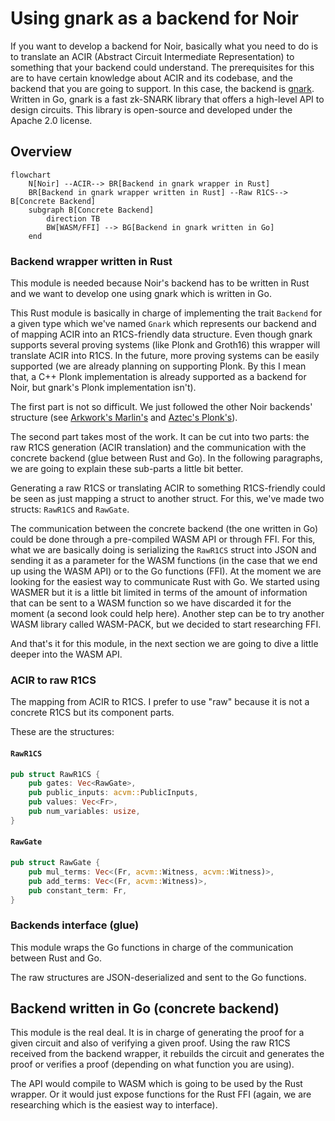 # Using gnark as a backend for Noir

If you want to develop a backend for Noir, basically what you need to do is to translate an ACIR (Abstract Circuit Intermediate Representation) to something that your backend could understand.
The prerequisites for this are to have certain knowledge about ACIR and its codebase, and the backend that you are going to support.
In this case, the backend is [gnark](https://github.com/ConsenSys/gnark). Written in Go, gnark is a fast zk-SNARK library that offers a high-level API to design circuits. This library is open-source and developed under the Apache 2.0 license.

## Overview

```mermaid
flowchart
    N[Noir] --ACIR--> BR[Backend in gnark wrapper in Rust]
    BR[Backend in gnark wrapper written in Rust] --Raw R1CS--> B[Concrete Backend]
    subgraph B[Concrete Backend]
        direction TB
        BW[WASM/FFI] --> BG[Backend in gnark written in Go]
    end
```

### Backend wrapper written in Rust

This module is needed because Noir's backend has to be written in Rust and we want to develop one using gnark which is written in Go.

This Rust module is basically in charge of implementing the trait `Backend` for a given type which we've named `Gnark` which represents our backend and of mapping ACIR into an R1CS-friendly data structure. Even though gnark supports several proving systems (like Plonk and Groth16) this wrapper will translate ACIR into R1CS. In the future, more proving systems can be easily supported (we are already planning on supporting Plonk. By this I mean that, a C++ Plonk implementation is already supported as a backend for Noir, but gnark's Plonk implementation isn't).

The first part is not so difficult. We just followed the other Noir backends' structure (see [Arkwork's Marlin's](https://github.com/noir-lang/marlin_arkworks_backend/tree/master/src) and [Aztec's Plonk's](https://github.com/noir-lang/aztec_backend/tree/master/barretenberg_static_lib/src)).

The second part takes most of the work. It can be cut into two parts: the raw R1CS generation (ACIR translation) and the communication with the concrete backend (glue between Rust and Go). In the following paragraphs, we are going to explain these sub-parts a little bit better.

Generating a raw R1CS or translating ACIR to something R1CS-friendly could be seen as just mapping a struct to another struct. For this, we've made two structs: `RawR1CS` and `RawGate`.

The communication between the concrete backend (the one written in Go) could be done through a pre-compiled WASM API or through FFI. For this, what we are basically doing is serializing the `RawR1CS` struct into JSON and sending it as a parameter for the WASM functions (in the case that we end up using the WASM API) or to the Go functions (FFI). At the moment we are looking for the easiest way to communicate Rust with Go. We started using WASMER but it is a little bit limited in terms of the amount of information that can be sent to a WASM function so we have discarded it for the moment (a second look could help here). Another step can be to try another WASM library called WASM-PACK, but we decided to start researching FFI.

And that's it for this module, in the next section we are going to dive a little deeper into the WASM API.

### ACIR to raw R1CS

The mapping from ACIR to R1CS. I prefer to use "raw" because it is not a concrete R1CS but its component parts.

These are the structures:

#### `RawR1CS`

```rust
pub struct RawR1CS {
    pub gates: Vec<RawGate>,
    pub public_inputs: acvm::PublicInputs,
    pub values: Vec<Fr>,
    pub num_variables: usize,
}
```

#### `RawGate`

```rust
pub struct RawGate {
    pub mul_terms: Vec<(Fr, acvm::Witness, acvm::Witness)>,
    pub add_terms: Vec<(Fr, acvm::Witness)>,
    pub constant_term: Fr,
}
```

### Backends interface (glue)

This module wraps the Go functions in charge of the communication between Rust and Go.

The raw structures are JSON-deserialized and sent to the Go functions.

## Backend written in Go (concrete backend)

This module is the real deal. It is in charge of generating the proof for a given circuit and also of verifying a given proof. Using the raw R1CS received from the backend wrapper, it rebuilds the circuit and generates the proof or verifies a proof (depending on what function you are using).

The API would compile to WASM which is going to be used by the Rust wrapper. Or it would just expose functions for the Rust FFI (again, we are researching which is the easiest way to interface).
